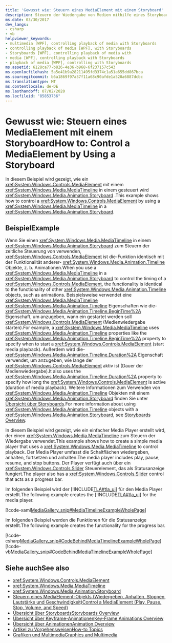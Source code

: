```yaml
---
title: 'Gewusst wie: Steuern eines MediaElement mit einem Storyboard'
description: Steuern der Wiedergabe von Medien mithilfe eines Storyboards in Windows Presentation Foundation (WPF). Sehen Sie sich dieses Beispiel zum Erstellen eines einfachen Media Player an.
ms.date: 03/30/2017
dev_langs:
- csharp
- vb
helpviewer_keywords:
- multimedia [WPF], controlling playback of media with Storyboards
- controlling playback of media [WPF], with Storyboards
- Storyboards [WPF], controlling playback of media with
- media [WPF], controlling playback with Storyboards
- playback of media [WPF], controlling with Storyboards
ms.assetid: 6128ca77-b826-4e36-b968-6f237157c543
ms.openlocfilehash: 5a5e41b9a28211495fd3374c1a51a655dd867bca
ms.sourcegitcommit: b6a1869f97a37f11a68c90afde1a520a6887dcbc
ms.translationtype: MT
ms.contentlocale: de-DE
ms.lasthandoff: 07/02/2020
ms.locfileid: "85853736"
---
```

# <a name="how-to-control-a-mediaelement-by-using-a-storyboard"></a><span data-ttu-id="6eb56-104">Gewusst wie: Steuern eines MediaElement mit einem Storyboard</span><span class="sxs-lookup"><span data-stu-id="6eb56-104">How to: Control a MediaElement by Using a Storyboard</span></span>
<span data-ttu-id="6eb56-105">In diesem Beispiel wird gezeigt, wie ein <xref:System.Windows.Controls.MediaElement> mit einem <xref:System.Windows.Media.MediaTimeline> in einem gesteuert wird <xref:System.Windows.Media.Animation.Storyboard> .</span><span class="sxs-lookup"><span data-stu-id="6eb56-105">This example shows how to control a <xref:System.Windows.Controls.MediaElement> by using a <xref:System.Windows.Media.MediaTimeline> in a <xref:System.Windows.Media.Animation.Storyboard>.</span></span>  
  
## <a name="example"></a><span data-ttu-id="6eb56-106">Beispiel</span><span class="sxs-lookup"><span data-stu-id="6eb56-106">Example</span></span>  
 <span data-ttu-id="6eb56-107">Wenn Sie einen <xref:System.Windows.Media.MediaTimeline> in einem <xref:System.Windows.Media.Animation.Storyboard> zum Steuern der zeitliche Steuerung von verwenden, <xref:System.Windows.Controls.MediaElement> ist die-Funktion identisch mit der Funktionalität anderer- <xref:System.Windows.Media.Animation.Timeline> Objekte, z. b. Animationen.</span><span class="sxs-lookup"><span data-stu-id="6eb56-107">When you use a <xref:System.Windows.Media.MediaTimeline> in a <xref:System.Windows.Media.Animation.Storyboard> to control the timing of a <xref:System.Windows.Controls.MediaElement>, the functionality is identical to the functionality of other <xref:System.Windows.Media.Animation.Timeline> objects, such as animations.</span></span> <span data-ttu-id="6eb56-108">Beispielsweise verwendet eine <xref:System.Windows.Media.MediaTimeline> <xref:System.Windows.Media.Animation.Timeline> Eigenschaften wie die- <xref:System.Windows.Media.Animation.Timeline.BeginTime%2A> Eigenschaft, um anzugeben, wann ein gestartet werden soll <xref:System.Windows.Controls.MediaElement> (Medienwiedergabe starten).</span><span class="sxs-lookup"><span data-stu-id="6eb56-108">For example, a <xref:System.Windows.Media.MediaTimeline> uses <xref:System.Windows.Media.Animation.Timeline> properties like the <xref:System.Windows.Media.Animation.Timeline.BeginTime%2A> property to specify when to start a <xref:System.Windows.Controls.MediaElement> (start media playback).</span></span> <span data-ttu-id="6eb56-109">Außerdem wird die- <xref:System.Windows.Media.Animation.Timeline.Duration%2A> Eigenschaft verwendet, um anzugeben, wie lange der <xref:System.Windows.Controls.MediaElement> aktiv ist (Dauer der Medienwiedergabe).</span><span class="sxs-lookup"><span data-stu-id="6eb56-109">It also uses the <xref:System.Windows.Media.Animation.Timeline.Duration%2A> property to specify how long the <xref:System.Windows.Controls.MediaElement> is active (duration of media playback).</span></span> <span data-ttu-id="6eb56-110">Weitere Informationen zum Verwenden von <xref:System.Windows.Media.Animation.Timeline> Objekten mit einem <xref:System.Windows.Media.Animation.Storyboard> finden Sie unter [Übersicht über Storyboards](storyboards-overview.md).</span><span class="sxs-lookup"><span data-stu-id="6eb56-110">For more information about using <xref:System.Windows.Media.Animation.Timeline> objects with a <xref:System.Windows.Media.Animation.Storyboard>, see [Storyboards Overview](storyboards-overview.md).</span></span>  
  
 <span data-ttu-id="6eb56-111">In diesem Beispiel wird gezeigt, wie ein einfacher Media Player erstellt wird, der einen <xref:System.Windows.Media.MediaTimeline> zum Steuern der Wiedergabe verwendet.</span><span class="sxs-lookup"><span data-stu-id="6eb56-111">This example shows how to create a simple media player that uses a <xref:System.Windows.Media.MediaTimeline> to control playback.</span></span> <span data-ttu-id="6eb56-112">Der Media Player umfasst die Schaltflächen wiedergeben, anhalten, fortsetzen und anhalten.</span><span class="sxs-lookup"><span data-stu-id="6eb56-112">The media player includes play, pause, resume, and stop buttons.</span></span> <span data-ttu-id="6eb56-113">Der Player verfügt auch über ein <xref:System.Windows.Controls.Slider> Steuerelement, das als Statusanzeige fungiert.</span><span class="sxs-lookup"><span data-stu-id="6eb56-113">The player also has a <xref:System.Windows.Controls.Slider> control that acts as a progress bar.</span></span>  
  
 <span data-ttu-id="6eb56-114">Im folgenden Beispiel wird der [!INCLUDE[TLA#tla_ui](../../../../includes/tlasharptla-ui-md.md)] für den Media Player erstellt.</span><span class="sxs-lookup"><span data-stu-id="6eb56-114">The following example creates the [!INCLUDE[TLA#tla_ui](../../../../includes/tlasharptla-ui-md.md)] for the media player.</span></span>  
  
 [!code-xaml[MediaGallery_snip#MediaTimelineExampleWholePage](~/samples/snippets/visualbasic/VS_Snippets_Wpf/MediaGallery_snip/VB/MediaTimelineExample.xaml#mediatimelineexamplewholepage)]  
  
 <span data-ttu-id="6eb56-115">Im folgenden Beispiel werden die Funktionen für die Statusanzeige erstellt.</span><span class="sxs-lookup"><span data-stu-id="6eb56-115">The following example creates the functionality for the progress bar.</span></span>  
  
 [!code-csharp[MediaGallery_snip#CodeBehindMediaTimelineExampleWholePage](~/samples/snippets/csharp/VS_Snippets_Wpf/MediaGallery_snip/CSharp/MediaTimelineExample.xaml.cs#codebehindmediatimelineexamplewholepage)]
 [!code-vb[MediaGallery_snip#CodeBehindMediaTimelineExampleWholePage](~/samples/snippets/visualbasic/VS_Snippets_Wpf/MediaGallery_snip/VB/MediaTimelineExample.xaml.vb#codebehindmediatimelineexamplewholepage)]  
  
## <a name="see-also"></a><span data-ttu-id="6eb56-116">Siehe auch</span><span class="sxs-lookup"><span data-stu-id="6eb56-116">See also</span></span>

- <xref:System.Windows.Controls.MediaElement>
- <xref:System.Windows.Media.MediaTimeline>
- <xref:System.Windows.Media.Animation.Storyboard>
- [<span data-ttu-id="6eb56-117">Steuern eines MediaElement-Objekts (Wiedergeben, Anhalten, Stoppen, Lautstärke und Geschwindigkeit)</span><span class="sxs-lookup"><span data-stu-id="6eb56-117">Control a MediaElement (Play, Pause, Stop, Volume, and Speed)</span></span>](how-to-control-a-mediaelement-play-pause-stop-volume-and-speed.md)
- [<span data-ttu-id="6eb56-118">Übersicht über Storyboards</span><span class="sxs-lookup"><span data-stu-id="6eb56-118">Storyboards Overview</span></span>](storyboards-overview.md)
- [<span data-ttu-id="6eb56-119">Übersicht über Keyframe-Animationen</span><span class="sxs-lookup"><span data-stu-id="6eb56-119">Key-Frame Animations Overview</span></span>](key-frame-animations-overview.md)
- [<span data-ttu-id="6eb56-120">Übersicht über Animationen</span><span class="sxs-lookup"><span data-stu-id="6eb56-120">Animation Overview</span></span>](animation-overview.md)
- [<span data-ttu-id="6eb56-121">Artikel zu Vorgehensweisen</span><span class="sxs-lookup"><span data-stu-id="6eb56-121">How-to Topics</span></span>](audio-and-video-how-to-topics.md)
- [<span data-ttu-id="6eb56-122">Grafiken und Multimedia</span><span class="sxs-lookup"><span data-stu-id="6eb56-122">Graphics and Multimedia</span></span>](index.md)
